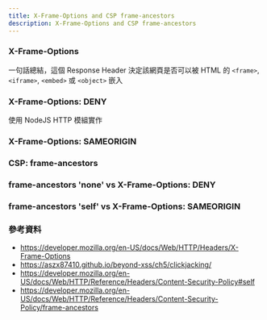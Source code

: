 ```yaml
---
title: X-Frame-Options and CSP frame-ancestors
description: X-Frame-Options and CSP frame-ancestors
---
```


### X-Frame-Options

一句話總結，這個 Response Header 決定該網頁是否可以被 HTML 的 `<frame>`, `<iframe>`, `<embed>` 或 `<object>` 嵌入

### X-Frame-Options: DENY

使用 NodeJS HTTP 模組實作

### X-Frame-Options: SAMEORIGIN

### CSP: frame-ancestors

### frame-ancestors 'none' vs X-Frame-Options: DENY

### frame-ancestors 'self' vs X-Frame-Options: SAMEORIGIN

<!-- todo-yusheng 驗證 -->
<!-- 繼承行為：

當使用 X-Frame-Options: SAMEORIGIN，嵌套的 frame 檢查是針對頂層頁面進行的
CSP frame-ancestors 檢查是針對直接父頁面進行的，這在多層嵌套的場景中更加精確 -->

### 參考資料

- https://developer.mozilla.org/en-US/docs/Web/HTTP/Headers/X-Frame-Options
- https://aszx87410.github.io/beyond-xss/ch5/clickjacking/
- https://developer.mozilla.org/en-US/docs/Web/HTTP/Reference/Headers/Content-Security-Policy#self
- https://developer.mozilla.org/en-US/docs/Web/HTTP/Reference/Headers/Content-Security-Policy/frame-ancestors